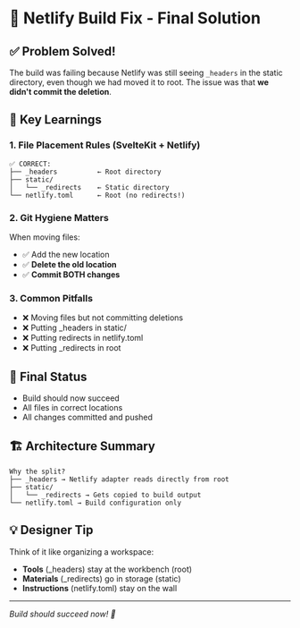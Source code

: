 # 🎯 Netlify Build Fix - Final Solution

## ✅ **Problem Solved!**

The build was failing because Netlify was still seeing `_headers` in the static directory, even though we had moved it to root. The issue was that **we didn't commit the deletion**.

## 📝 **Key Learnings**

### 1. **File Placement Rules** (SvelteKit + Netlify)
```
✅ CORRECT:
├── _headers          ← Root directory
├── static/
│   └── _redirects    ← Static directory
└── netlify.toml      ← Root (no redirects!)
```

### 2. **Git Hygiene Matters**
When moving files:
- ✅ Add the new location
- ✅ **Delete the old location** 
- ✅ **Commit BOTH changes**

### 3. **Common Pitfalls**
- ❌ Moving files but not committing deletions
- ❌ Putting _headers in static/
- ❌ Putting redirects in netlify.toml
- ❌ Putting _redirects in root

## 🎉 **Final Status**
- Build should now succeed
- All files in correct locations
- All changes committed and pushed

## 🏗️ **Architecture Summary**
```
Why the split?
├── _headers → Netlify adapter reads directly from root
├── static/
│   └── _redirects → Gets copied to build output
└── netlify.toml → Build configuration only
```

## 💡 **Designer Tip**
Think of it like organizing a workspace:
- **Tools** (_headers) stay at the workbench (root)
- **Materials** (_redirects) go in storage (static)
- **Instructions** (netlify.toml) stay on the wall

---
*Build should succeed now! 🚀*
